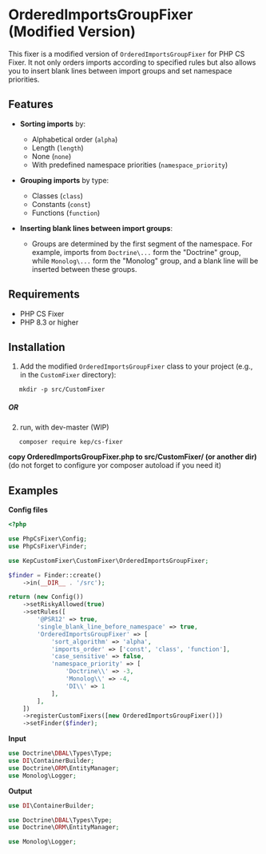 # OrderedImportsGroupFixer (Modified Version)

This fixer is a modified version of `OrderedImportsGroupFixer` for PHP CS Fixer. It not only orders imports according to specified rules but also allows you to insert blank lines between import groups and set namespace priorities.

## Features

- **Sorting imports** by:
    - Alphabetical order (`alpha`)
    - Length (`length`)
    - None (`none`)
    - With predefined namespace priorities (`namespace_priority`)

- **Grouping imports** by type:
    - Classes (`class`)
    - Constants (`const`)
    - Functions (`function`)

- **Inserting blank lines between import groups**:
    - Groups are determined by the first segment of the namespace.
      For example, imports from `Doctrine\...` form the "Doctrine" group, while `Monolog\...` form the "Monolog" group, and a blank line will be inserted between these groups.

## Requirements

- PHP CS Fixer
- PHP 8.3 or higher

## Installation

1. Add the modified `OrderedImportsGroupFixer` class to your project (e.g., in the `CustomFixer` directory):

```shell
   mkdir -p src/CustomFixer
```

##### OR

2. run, with dev-master (WIP)
```shell
   composer require kep/cs-fixer
```

**copy OrderedImportsGroupFixer.php to src/CustomFixer/ (or another dir)**
(do not forget to configure yor composer autoload if you need it)


## Examples

**Config files**
```php
<?php

use PhpCsFixer\Config;
use PhpCsFixer\Finder;

use KepCustomFixer\CustomFixer\OrderedImportsGroupFixer;

$finder = Finder::create()
    ->in(__DIR__ . '/src');

return (new Config())
    ->setRiskyAllowed(true)
    ->setRules([
        '@PSR12' => true,
        'single_blank_line_before_namespace' => true,
        'OrderedImportsGroupFixer' => [
            'sort_algorithm' => 'alpha',
            'imports_order' => ['const', 'class', 'function'],
            'case_sensitive' => false,
            'namespace_priority' => [
                'Doctrine\\' => -3,
                'Monolog\\' => -4,
                'DI\\' => 1
            ],
        ],
    ])
    ->registerCustomFixers([new OrderedImportsGroupFixer()])
    ->setFinder($finder);
```

**Input**
```php
use Doctrine\DBAL\Types\Type;
use DI\ContainerBuilder;
use Doctrine\ORM\EntityManager;
use Monolog\Logger;
```

**Output**

```php
use DI\ContainerBuilder;

use Doctrine\DBAL\Types\Type;
use Doctrine\ORM\EntityManager;

use Monolog\Logger;
```


